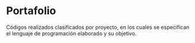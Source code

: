# Portafolio
Códigos realizados clasificados por proyecto, en los cuales se especifican el lenguaje de programación elaborado y su objetivo.
